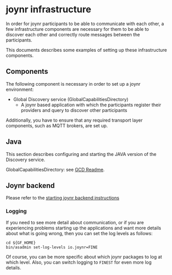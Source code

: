# joynr infrastructure

In order for joynr participants to be able to communicate with
each other, a few infrastructure components are necessary for
them to be able to discover each other and correctly route
messages between the participants.

This documents describes some examples of setting up these
infrastructure components.

## Components

The following component is necessary in order to set up a
joynr environment:

* Global Discovery service (GlobalCapabilitiesDirectory)
   * A joynr based application with which the participants
     register their providers and query to discover other
     participants

Additionally, you have to ensure that any required transport
layer components, such as MQTT brokers, are set up.

## Java

This section describes configuring and starting the JAVA version of the Discovery service.

GlobalCapabilitiesDirectory: see [GCD Readme](../java/backend-services/capabilities-directory/README.md).

## Joynr backend

Please refer to the
[starting joynr backend instructions](../wiki/StartingJoynrBackend.md)

### Logging

If you need to see more detail about communication, or if you are
experiencing problems starting up the applications and want more details
about what is going wrong, then you can set the log levels as follows:

    cd ${GF_HOME}
    bin/asadmin set-log-levels io.joynr=FINE

Of course, you can be more specific about which joynr packages to log
at which level. Also, you can switch logging to `FINEST` for even more
log details.
